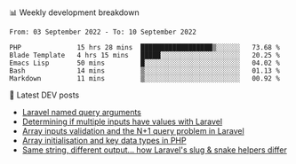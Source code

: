 📊 Weekly development breakdown
<!--START_SECTION:waka-->

```text
From: 03 September 2022 - To: 10 September 2022

PHP              15 hrs 28 mins  ██████████████████▒░░░░░░   73.68 %
Blade Template   4 hrs 15 mins   █████░░░░░░░░░░░░░░░░░░░░   20.25 %
Emacs Lisp       50 mins         █░░░░░░░░░░░░░░░░░░░░░░░░   04.02 %
Bash             14 mins         ▒░░░░░░░░░░░░░░░░░░░░░░░░   01.13 %
Markdown         11 mins         ▒░░░░░░░░░░░░░░░░░░░░░░░░   00.92 %
```

<!--END_SECTION:waka-->

📕 Latest DEV posts
<!-- BLOG-POST-LIST:START -->
- [Laravel named query arguments](https://dev.to/michaelvickersuk/laravel-named-query-arguments-28kd)
- [Determining if multiple inputs have values with Laravel](https://dev.to/michaelvickersuk/determining-if-multiple-inputs-have-values-with-laravel-km6)
- [Array inputs validation and the N+1 query problem in Laravel](https://dev.to/michaelvickersuk/array-inputs-validation-and-the-n1-query-problem-in-laravel-2agb)
- [Array initialisation and key data types in PHP](https://dev.to/michaelvickersuk/array-initialisation-and-key-data-types-in-php-1e5b)
- [Same string, different output... how Laravel&#39;s slug &amp; snake helpers differ](https://dev.to/michaelvickersuk/same-string-different-output-how-laravels-slug-snake-helpers-differ-1ccj)
<!-- BLOG-POST-LIST:END -->
